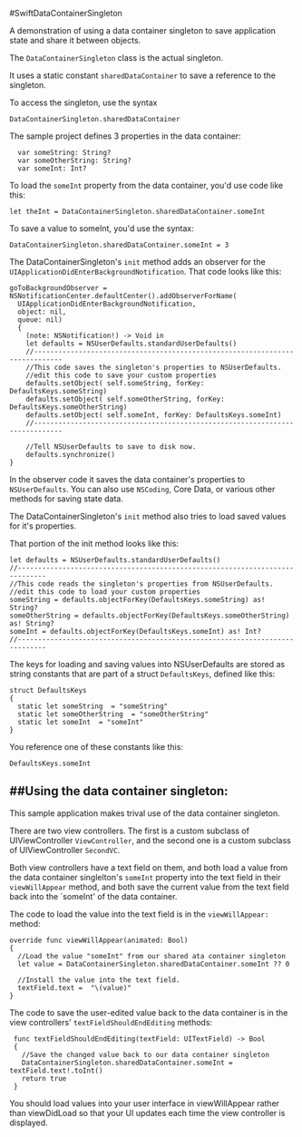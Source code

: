 #SwiftDataContainerSingleton

A demonstration of using a data container singleton to save application state and share it between objects.

The `DataContainerSingleton` class is the actual singleton.

It uses a static constant `sharedDataContainer` to save a reference to the singleton.

To access the singleton, use the syntax

	DataContainerSingleton.sharedDataContainer

The sample project defines 3 properties in the data container:


	  var someString: String?
	  var someOtherString: String?
	  var someInt: Int?

To load the `someInt` property from the data container, you'd use code like this:


	let theInt = DataContainerSingleton.sharedDataContainer.someInt
	
To save a value to someInt, you'd use the syntax:

	DataContainerSingleton.sharedDataContainer.someInt = 3


The DataContainerSingleton's `init` method adds an observer for the `UIApplicationDidEnterBackgroundNotification`.  That code looks like this:

    goToBackgroundObserver = NSNotificationCenter.defaultCenter().addObserverForName(
      UIApplicationDidEnterBackgroundNotification,
      object: nil,
      queue: nil)
      {
        (note: NSNotification!) -> Void in
        let defaults = NSUserDefaults.standardUserDefaults()
        //-----------------------------------------------------------------------------
        //This code saves the singleton's properties to NSUserDefaults.
        //edit this code to save your custom properties
        defaults.setObject( self.someString, forKey: DefaultsKeys.someString)
        defaults.setObject( self.someOtherString, forKey: DefaultsKeys.someOtherString)
        defaults.setObject( self.someInt, forKey: DefaultsKeys.someInt)
        //-----------------------------------------------------------------------------

        //Tell NSUserDefaults to save to disk now.
        defaults.synchronize()
    }



In the observer code it saves the data container's properties to `NSUserDefaults`. You can also use `NSCoding`, Core Data, or various other methods for saving state data.

The DataContainerSingleton's `init` method also tries to load saved values for it's properties.

That portion of the init method looks like this:

    let defaults = NSUserDefaults.standardUserDefaults()
    //-----------------------------------------------------------------------------
    //This code reads the singleton's properties from NSUserDefaults.
    //edit this code to load your custom properties
    someString = defaults.objectForKey(DefaultsKeys.someString) as! String?
    someOtherString = defaults.objectForKey(DefaultsKeys.someOtherString) as! String?
    someInt = defaults.objectForKey(DefaultsKeys.someInt) as! Int?
    //-----------------------------------------------------------------------------

The keys for loading and saving values into NSUserDefaults are stored as string constants that are part of a struct `DefaultsKeys`, defined like this:

	struct DefaultsKeys
	{
	  static let someString  = "someString"
	  static let someOtherString  = "someOtherString"
	  static let someInt  = "someInt"
	}

You reference one of these constants like this:

	DefaultsKeys.someInt
	
##Using the data container singleton:
------------


This sample application makes trival use of the data container singleton.

There are two view controllers. The first is a custom subclass of UIViewController `ViewController`, and the second one is a custom subclass of UIViewController `SecondVC`.

Both view controllers have a text field on them, and both load a value from the data container singlelton's `someInt` property into the text field in their `viewWillAppear` method, and both save the current value from the text field back into the `someInt' of the data container.

The code to load the value into the text field is in the `viewWillAppear:` method:

	override func viewWillAppear(animated: Bool)
	{
	  //Load the value "someInt" from our shared ata container singleton
	  let value = DataContainerSingleton.sharedDataContainer.someInt ?? 0
	  
	  //Install the value into the text field.
	  textField.text =  "\(value)"
	}

The code to save the user-edited value back to the data container is in the view controllers' `textFieldShouldEndEditing` methods:

	 func textFieldShouldEndEditing(textField: UITextField) -> Bool
	 {
	   //Save the changed value back to our data container singleton
	   DataContainerSingleton.sharedDataContainer.someInt = textField.text!.toInt()
	   return true
	 }

You should load values into your user interface in viewWillAppear rather than viewDidLoad so that your UI updates each time the view controller is displayed. 